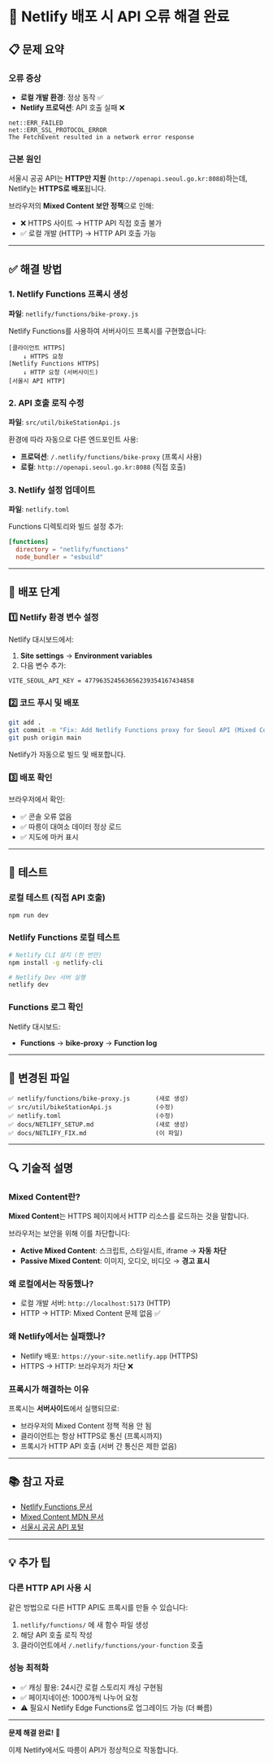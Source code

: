 # 🔧 Netlify 배포 시 API 오류 해결 완료

## 📋 문제 요약

### 오류 증상

-   **로컬 개발 환경**: 정상 동작 ✅
-   **Netlify 프로덕션**: API 호출 실패 ❌

```
net::ERR_FAILED
net::ERR_SSL_PROTOCOL_ERROR
The FetchEvent resulted in a network error response
```

### 근본 원인

서울시 공공 API는 **HTTP만 지원** (`http://openapi.seoul.go.kr:8088`)하는데, Netlify는 **HTTPS로 배포**됩니다.

브라우저의 **Mixed Content 보안 정책**으로 인해:

-   ❌ HTTPS 사이트 → HTTP API 직접 호출 불가
-   ✅ 로컬 개발 (HTTP) → HTTP API 호출 가능

---

## ✅ 해결 방법

### 1. Netlify Functions 프록시 생성

**파일**: `netlify/functions/bike-proxy.js`

Netlify Functions를 사용하여 서버사이드 프록시를 구현했습니다:

```
[클라이언트 HTTPS]
    ↓ HTTPS 요청
[Netlify Functions HTTPS]
    ↓ HTTP 요청 (서버사이드)
[서울시 API HTTP]
```

### 2. API 호출 로직 수정

**파일**: `src/util/bikeStationApi.js`

환경에 따라 자동으로 다른 엔드포인트 사용:

-   **프로덕션**: `/.netlify/functions/bike-proxy` (프록시 사용)
-   **로컬**: `http://openapi.seoul.go.kr:8088` (직접 호출)

### 3. Netlify 설정 업데이트

**파일**: `netlify.toml`

Functions 디렉토리와 빌드 설정 추가:

```toml
[functions]
  directory = "netlify/functions"
  node_bundler = "esbuild"
```

---

## 🚀 배포 단계

### 1️⃣ Netlify 환경 변수 설정

Netlify 대시보드에서:

1. **Site settings** → **Environment variables**
2. 다음 변수 추가:

```
VITE_SEOUL_API_KEY = 477963524563656239354167434858
```

### 2️⃣ 코드 푸시 및 배포

```bash
git add .
git commit -m "Fix: Add Netlify Functions proxy for Seoul API (Mixed Content)"
git push origin main
```

Netlify가 자동으로 빌드 및 배포합니다.

### 3️⃣ 배포 확인

브라우저에서 확인:

-   ✅ 콘솔 오류 없음
-   ✅ 따릉이 대여소 데이터 정상 로드
-   ✅ 지도에 마커 표시

---

## 🧪 테스트

### 로컬 테스트 (직접 API 호출)

```bash
npm run dev
```

### Netlify Functions 로컬 테스트

```bash
# Netlify CLI 설치 (한 번만)
npm install -g netlify-cli

# Netlify Dev 서버 실행
netlify dev
```

### Functions 로그 확인

Netlify 대시보드:

-   **Functions** → **bike-proxy** → **Function log**

---

## 📂 변경된 파일

```
✅ netlify/functions/bike-proxy.js       (새로 생성)
✅ src/util/bikeStationApi.js            (수정)
✅ netlify.toml                          (수정)
✅ docs/NETLIFY_SETUP.md                 (새로 생성)
✅ docs/NETLIFY_FIX.md                   (이 파일)
```

---

## 🔍 기술적 설명

### Mixed Content란?

**Mixed Content**는 HTTPS 페이지에서 HTTP 리소스를 로드하는 것을 말합니다.

브라우저는 보안을 위해 이를 차단합니다:

-   **Active Mixed Content**: 스크립트, 스타일시트, iframe → **자동 차단**
-   **Passive Mixed Content**: 이미지, 오디오, 비디오 → **경고 표시**

### 왜 로컬에서는 작동했나?

-   로컬 개발 서버: `http://localhost:5173` (HTTP)
-   HTTP → HTTP: Mixed Content 문제 없음 ✅

### 왜 Netlify에서는 실패했나?

-   Netlify 배포: `https://your-site.netlify.app` (HTTPS)
-   HTTPS → HTTP: 브라우저가 차단 ❌

### 프록시가 해결하는 이유

프록시는 **서버사이드**에서 실행되므로:

-   브라우저의 Mixed Content 정책 적용 안 됨
-   클라이언트는 항상 HTTPS로 통신 (프록시까지)
-   프록시가 HTTP API 호출 (서버 간 통신은 제한 없음)

---

## 📚 참고 자료

-   [Netlify Functions 문서](https://docs.netlify.com/functions/overview/)
-   [Mixed Content MDN 문서](https://developer.mozilla.org/en-US/docs/Web/Security/Mixed_content)
-   [서울시 공공 API 포털](https://data.seoul.go.kr/)

---

## 💡 추가 팁

### 다른 HTTP API 사용 시

같은 방법으로 다른 HTTP API도 프록시를 만들 수 있습니다:

1. `netlify/functions/` 에 새 함수 파일 생성
2. 해당 API 호출 로직 작성
3. 클라이언트에서 `/.netlify/functions/your-function` 호출

### 성능 최적화

-   ✅ 캐싱 활용: 24시간 로컬 스토리지 캐싱 구현됨
-   ✅ 페이지네이션: 1000개씩 나누어 요청
-   ⚠️ 필요시 Netlify Edge Functions로 업그레이드 가능 (더 빠름)

---

**문제 해결 완료!** 🎉

이제 Netlify에서도 따릉이 API가 정상적으로 작동합니다.

